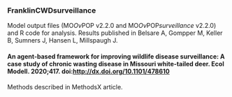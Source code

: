 ### FranklinCWDsurveillance
Model output files (MO*Ov*POP v2.2.0 and MO*Ov*POP*surveillance* v2.2.0) and R code for analysis.
Results published in Belsare A, Gompper M, Keller B, Sumners J, Hansen L, Millspaugh J.
#### An agent-based framework for improving wildlife disease surveillance: A case study of chronic wasting disease in Missouri white-tailed deer. Ecol Modell. 2020;417. doi:http://dx.doi.org/10.1101/478610
Methods described in MethodsX article.

